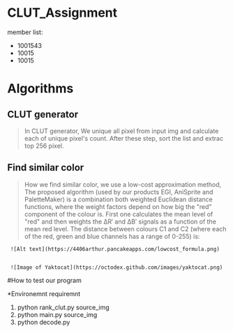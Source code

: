 # CLUT_Assignment
member list:
  * 1001543
  * 10015
  * 10015
 


# Algorithms
 
  CLUT generator
  -------------------------------------------------------
  > In CLUT generator, We unique all pixel from input img and calculate each of unique pixel's count. After these step, sort the list and extrac top 256 pixel.
  
  Find similar color
  ---------------------------------------------------
  >  How we find similar color, we use a low-cost approximation method, The proposed algorithm (used by our products EGI, AniSprite and PaletteMaker) is a combination both weighted Euclidean distance functions, where the weight factors depend on how big the "red" component of the colour is. First one calculates the mean level of "red" and then weights the ΔR′ and ΔB′ signals as a function of the mean red level. The distance between colours C1 and C2 (where each of the red, green and blue channels has a range of 0-255) is:
     
     ![Alt text](https://4406arthur.pancakeapps.com/lowcost_formula.png)
     
     
     ![Image of Yaktocat](https://octodex.github.com/images/yaktocat.png)
     
     
     
  



#How to test our program 

*Environemnt requiremnt


1. python rank_clut.py source_img
2. python main.py source_img
3. python decode.py
